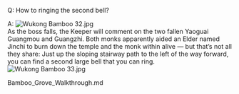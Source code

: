 Q: How to ringing the second bell?

A:
![Wukong Bamboo 32.jpg](https://oyster.ignimgs.com/mediawiki/apis.ign.com/black-myth-wukong/a/ab/Wukong_Bamboo_32.jpg)  
As the boss falls, the Keeper will comment on the two fallen Yaoguai Guangmou and Guangzhi. Both monks apparently aided an Elder named Jinchi to burn down the temple and the monk within alive — but that’s not all they share: Just up the sloping stairway path to the left of the way forward, you can find a second large bell that you can ring. 
![Wukong Bamboo 33.jpg](https://oyster.ignimgs.com/mediawiki/apis.ign.com/black-myth-wukong/a/ae/Wukong_Bamboo_33.jpg)

Bamboo_Grove_Walkthrough.md


